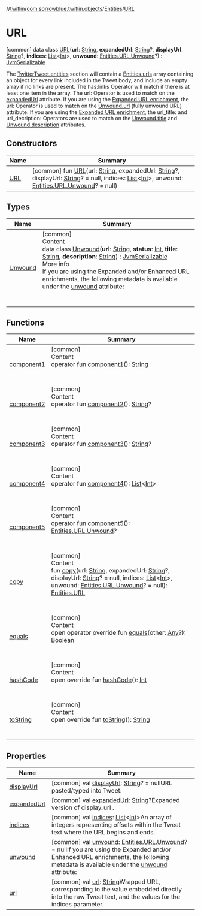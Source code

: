 //[twitlin](../../../index.md)/[com.sorrowblue.twitlin.objects](../../index.md)/[Entities](../index.md)/[URL](index.md)



# URL  
 [common] data class [URL](index.md)(**url**: [String](https://kotlinlang.org/api/latest/jvm/stdlib/kotlin/-string/index.html), **expandedUrl**: [String](https://kotlinlang.org/api/latest/jvm/stdlib/kotlin/-string/index.html)?, **displayUrl**: [String](https://kotlinlang.org/api/latest/jvm/stdlib/kotlin/-string/index.html)?, **indices**: [List](https://kotlinlang.org/api/latest/jvm/stdlib/kotlin.collections/-list/index.html)<[Int](https://kotlinlang.org/api/latest/jvm/stdlib/kotlin/-int/index.html)>, **unwound**: [Entities.URL.Unwound](-unwound/index.md)?) : [JvmSerializable](../../../com.sorrowblue.twitlin.annotation/-jvm-serializable/index.md)

The [TwitterTweet.entities](../../-twitter-tweet/entities.md) section will contain a [Entities.urls](../urls.md) array containing an object for every link included in the Tweet body, and include an empty array if no links are present. The has:links Operator will match if there is at least one item in the array. The url: Operator is used to match on the [expandedUrl](expanded-url.md) attribute. If you are using the [Expanded URL enrichment](http://support.gnip.com/enrichments/enhanced_urls.html), the url: Operator is used to match on the [Unwound.url](-unwound/url.md) (fully unwound URL) attribute. If you are using the [Expanded URL enrichment](http://support.gnip.com/enrichments/enhanced_urls.html), the url_title: and url_decription: Operators are used to match on the [Unwound.title](-unwound/title.md) and [Unwound.description](-unwound/description.md) attributes.

   


## Constructors  
  
|  Name|  Summary| 
|---|---|
| <a name="com.sorrowblue.twitlin.objects/Entities.URL/URL/#kotlin.String#kotlin.String?#kotlin.String?#kotlin.collections.List[kotlin.Int]#com.sorrowblue.twitlin.objects.Entities.URL.Unwound?/PointingToDeclaration/"></a>[URL](-u-r-l.md)| <a name="com.sorrowblue.twitlin.objects/Entities.URL/URL/#kotlin.String#kotlin.String?#kotlin.String?#kotlin.collections.List[kotlin.Int]#com.sorrowblue.twitlin.objects.Entities.URL.Unwound?/PointingToDeclaration/"></a> [common] fun [URL](-u-r-l.md)(url: [String](https://kotlinlang.org/api/latest/jvm/stdlib/kotlin/-string/index.html), expandedUrl: [String](https://kotlinlang.org/api/latest/jvm/stdlib/kotlin/-string/index.html)?, displayUrl: [String](https://kotlinlang.org/api/latest/jvm/stdlib/kotlin/-string/index.html)? = null, indices: [List](https://kotlinlang.org/api/latest/jvm/stdlib/kotlin.collections/-list/index.html)<[Int](https://kotlinlang.org/api/latest/jvm/stdlib/kotlin/-int/index.html)>, unwound: [Entities.URL.Unwound](-unwound/index.md)? = null)   <br>


## Types  
  
|  Name|  Summary| 
|---|---|
| <a name="com.sorrowblue.twitlin.objects/Entities.URL.Unwound///PointingToDeclaration/"></a>[Unwound](-unwound/index.md)| <a name="com.sorrowblue.twitlin.objects/Entities.URL.Unwound///PointingToDeclaration/"></a>[common]  <br>Content  <br>data class [Unwound](-unwound/index.md)(**url**: [String](https://kotlinlang.org/api/latest/jvm/stdlib/kotlin/-string/index.html), **status**: [Int](https://kotlinlang.org/api/latest/jvm/stdlib/kotlin/-int/index.html), **title**: [String](https://kotlinlang.org/api/latest/jvm/stdlib/kotlin/-string/index.html), **description**: [String](https://kotlinlang.org/api/latest/jvm/stdlib/kotlin/-string/index.html)) : [JvmSerializable](../../../com.sorrowblue.twitlin.annotation/-jvm-serializable/index.md)  <br>More info  <br>If you are using the Expanded and/or Enhanced URL enrichments, the following metadata is available under the [unwound](unwound.md) attribute:  <br><br><br>


## Functions  
  
|  Name|  Summary| 
|---|---|
| <a name="com.sorrowblue.twitlin.objects/Entities.URL/component1/#/PointingToDeclaration/"></a>[component1](component1.md)| <a name="com.sorrowblue.twitlin.objects/Entities.URL/component1/#/PointingToDeclaration/"></a>[common]  <br>Content  <br>operator fun [component1](component1.md)(): [String](https://kotlinlang.org/api/latest/jvm/stdlib/kotlin/-string/index.html)  <br><br><br>
| <a name="com.sorrowblue.twitlin.objects/Entities.URL/component2/#/PointingToDeclaration/"></a>[component2](component2.md)| <a name="com.sorrowblue.twitlin.objects/Entities.URL/component2/#/PointingToDeclaration/"></a>[common]  <br>Content  <br>operator fun [component2](component2.md)(): [String](https://kotlinlang.org/api/latest/jvm/stdlib/kotlin/-string/index.html)?  <br><br><br>
| <a name="com.sorrowblue.twitlin.objects/Entities.URL/component3/#/PointingToDeclaration/"></a>[component3](component3.md)| <a name="com.sorrowblue.twitlin.objects/Entities.URL/component3/#/PointingToDeclaration/"></a>[common]  <br>Content  <br>operator fun [component3](component3.md)(): [String](https://kotlinlang.org/api/latest/jvm/stdlib/kotlin/-string/index.html)?  <br><br><br>
| <a name="com.sorrowblue.twitlin.objects/Entities.URL/component4/#/PointingToDeclaration/"></a>[component4](component4.md)| <a name="com.sorrowblue.twitlin.objects/Entities.URL/component4/#/PointingToDeclaration/"></a>[common]  <br>Content  <br>operator fun [component4](component4.md)(): [List](https://kotlinlang.org/api/latest/jvm/stdlib/kotlin.collections/-list/index.html)<[Int](https://kotlinlang.org/api/latest/jvm/stdlib/kotlin/-int/index.html)>  <br><br><br>
| <a name="com.sorrowblue.twitlin.objects/Entities.URL/component5/#/PointingToDeclaration/"></a>[component5](component5.md)| <a name="com.sorrowblue.twitlin.objects/Entities.URL/component5/#/PointingToDeclaration/"></a>[common]  <br>Content  <br>operator fun [component5](component5.md)(): [Entities.URL.Unwound](-unwound/index.md)?  <br><br><br>
| <a name="com.sorrowblue.twitlin.objects/Entities.URL/copy/#kotlin.String#kotlin.String?#kotlin.String?#kotlin.collections.List[kotlin.Int]#com.sorrowblue.twitlin.objects.Entities.URL.Unwound?/PointingToDeclaration/"></a>[copy](copy.md)| <a name="com.sorrowblue.twitlin.objects/Entities.URL/copy/#kotlin.String#kotlin.String?#kotlin.String?#kotlin.collections.List[kotlin.Int]#com.sorrowblue.twitlin.objects.Entities.URL.Unwound?/PointingToDeclaration/"></a>[common]  <br>Content  <br>fun [copy](copy.md)(url: [String](https://kotlinlang.org/api/latest/jvm/stdlib/kotlin/-string/index.html), expandedUrl: [String](https://kotlinlang.org/api/latest/jvm/stdlib/kotlin/-string/index.html)?, displayUrl: [String](https://kotlinlang.org/api/latest/jvm/stdlib/kotlin/-string/index.html)? = null, indices: [List](https://kotlinlang.org/api/latest/jvm/stdlib/kotlin.collections/-list/index.html)<[Int](https://kotlinlang.org/api/latest/jvm/stdlib/kotlin/-int/index.html)>, unwound: [Entities.URL.Unwound](-unwound/index.md)? = null): [Entities.URL](index.md)  <br><br><br>
| <a name="kotlin/Any/equals/#kotlin.Any?/PointingToDeclaration/"></a>[equals](../../../com.sorrowblue.twitlin.v2.users/-users-api/-expansion/-companion/index.md#%5Bkotlin%2FAny%2Fequals%2F%23kotlin.Any%3F%2FPointingToDeclaration%2F%5D%2FFunctions%2F1930806739)| <a name="kotlin/Any/equals/#kotlin.Any?/PointingToDeclaration/"></a>[common]  <br>Content  <br>open operator override fun [equals](../../../com.sorrowblue.twitlin.v2.users/-users-api/-expansion/-companion/index.md#%5Bkotlin%2FAny%2Fequals%2F%23kotlin.Any%3F%2FPointingToDeclaration%2F%5D%2FFunctions%2F1930806739)(other: [Any](https://kotlinlang.org/api/latest/jvm/stdlib/kotlin/-any/index.html)?): [Boolean](https://kotlinlang.org/api/latest/jvm/stdlib/kotlin/-boolean/index.html)  <br><br><br>
| <a name="kotlin/Any/hashCode/#/PointingToDeclaration/"></a>[hashCode](../../../com.sorrowblue.twitlin.v2.users/-users-api/-expansion/-companion/index.md#%5Bkotlin%2FAny%2FhashCode%2F%23%2FPointingToDeclaration%2F%5D%2FFunctions%2F1930806739)| <a name="kotlin/Any/hashCode/#/PointingToDeclaration/"></a>[common]  <br>Content  <br>open override fun [hashCode](../../../com.sorrowblue.twitlin.v2.users/-users-api/-expansion/-companion/index.md#%5Bkotlin%2FAny%2FhashCode%2F%23%2FPointingToDeclaration%2F%5D%2FFunctions%2F1930806739)(): [Int](https://kotlinlang.org/api/latest/jvm/stdlib/kotlin/-int/index.html)  <br><br><br>
| <a name="kotlin/Any/toString/#/PointingToDeclaration/"></a>[toString](../../../com.sorrowblue.twitlin.v2.users/-users-api/-expansion/-companion/index.md#%5Bkotlin%2FAny%2FtoString%2F%23%2FPointingToDeclaration%2F%5D%2FFunctions%2F1930806739)| <a name="kotlin/Any/toString/#/PointingToDeclaration/"></a>[common]  <br>Content  <br>open override fun [toString](../../../com.sorrowblue.twitlin.v2.users/-users-api/-expansion/-companion/index.md#%5Bkotlin%2FAny%2FtoString%2F%23%2FPointingToDeclaration%2F%5D%2FFunctions%2F1930806739)(): [String](https://kotlinlang.org/api/latest/jvm/stdlib/kotlin/-string/index.html)  <br><br><br>


## Properties  
  
|  Name|  Summary| 
|---|---|
| <a name="com.sorrowblue.twitlin.objects/Entities.URL/displayUrl/#/PointingToDeclaration/"></a>[displayUrl](display-url.md)| <a name="com.sorrowblue.twitlin.objects/Entities.URL/displayUrl/#/PointingToDeclaration/"></a> [common] val [displayUrl](display-url.md): [String](https://kotlinlang.org/api/latest/jvm/stdlib/kotlin/-string/index.html)? = nullURL pasted/typed into Tweet.   <br>
| <a name="com.sorrowblue.twitlin.objects/Entities.URL/expandedUrl/#/PointingToDeclaration/"></a>[expandedUrl](expanded-url.md)| <a name="com.sorrowblue.twitlin.objects/Entities.URL/expandedUrl/#/PointingToDeclaration/"></a> [common] val [expandedUrl](expanded-url.md): [String](https://kotlinlang.org/api/latest/jvm/stdlib/kotlin/-string/index.html)?Expanded version of display_url .   <br>
| <a name="com.sorrowblue.twitlin.objects/Entities.URL/indices/#/PointingToDeclaration/"></a>[indices](indices.md)| <a name="com.sorrowblue.twitlin.objects/Entities.URL/indices/#/PointingToDeclaration/"></a> [common] val [indices](indices.md): [List](https://kotlinlang.org/api/latest/jvm/stdlib/kotlin.collections/-list/index.html)<[Int](https://kotlinlang.org/api/latest/jvm/stdlib/kotlin/-int/index.html)>An array of integers representing offsets within the Tweet text where the URL begins and ends.   <br>
| <a name="com.sorrowblue.twitlin.objects/Entities.URL/unwound/#/PointingToDeclaration/"></a>[unwound](unwound.md)| <a name="com.sorrowblue.twitlin.objects/Entities.URL/unwound/#/PointingToDeclaration/"></a> [common] val [unwound](unwound.md): [Entities.URL.Unwound](-unwound/index.md)? = nullIf you are using the Expanded and/or Enhanced URL enrichments, the following metadata is available under the [unwound](unwound.md) attribute:   <br>
| <a name="com.sorrowblue.twitlin.objects/Entities.URL/url/#/PointingToDeclaration/"></a>[url](url.md)| <a name="com.sorrowblue.twitlin.objects/Entities.URL/url/#/PointingToDeclaration/"></a> [common] val [url](url.md): [String](https://kotlinlang.org/api/latest/jvm/stdlib/kotlin/-string/index.html)Wrapped URL, corresponding to the value embedded directly into the raw Tweet text, and the values for the indices parameter.   <br>

